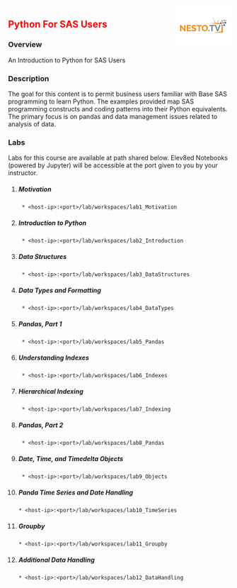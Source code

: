 <img align="right" src="./logo-small.png">

<h2><span style="color:red;">Python For SAS Users</span></h2>

### Overview
An Introduction to Python for SAS Users

### Description
The goal for this content is to permit business users familiar with Base SAS programming to learn Python.  The examples provided map SAS programming constructs and coding patterns into their Python equivalents.  The primary focus is on pandas and data management issues related to analysis of data.

### Labs

Labs for this course are available at path shared below. Elev8ed Notebooks (powered by Jupyter) will be accessible at the port given to you by your instructor. 

1. ##### Motivation
		* <host-ip>:<port>/lab/workspaces/lab1_Motivation
2. ##### Introduction to Python
		* <host-ip>:<port>/lab/workspaces/lab2_Introduction
3. ##### Data Structures
		* <host-ip>:<port>/lab/workspaces/lab3_DataStructures
4. ##### Data Types and Formatting
		* <host-ip>:<port>/lab/workspaces/lab4_DataTypes
5. ##### Pandas, Part 1
		* <host-ip>:<port>/lab/workspaces/lab5_Pandas
6. ##### Understanding Indexes
		* <host-ip>:<port>/lab/workspaces/lab6_Indexes
7. ##### Hierarchical Indexing
		* <host-ip>:<port>/lab/workspaces/lab7_Indexing
8. ##### Pandas, Part 2
		* <host-ip>:<port>/lab/workspaces/lab8_Pandas
9. ##### Date, Time, and  Timedelta Objects
		* <host-ip>:<port>/lab/workspaces/lab9_Objects
10. ##### Panda Time Series and Date Handling
		* <host-ip>:<port>/lab/workspaces/lab10_TimeSeries
11. ##### Groupby
		* <host-ip>:<port>/lab/workspaces/lab11_Groupby
12. ##### Additional Data Handling
		* <host-ip>:<port>/lab/workspaces/lab12_DataHandling

